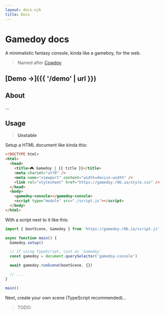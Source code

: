 ```yaml
---
layout: docs.njk
title: Docs
---
```


# Gamedoy docs

A minimalistic fantasy console, kinda like a gameboy, for the web.

> Named after [Cowdoy](https://r0b.url.lol/cowdoy)

## [Demo →]({{ '/demo' | url }})

## About

...

## Usage

> **Unstable**

Setup a HTML document like kinda this:

```html
<!DOCTYPE html>
<html>
  <head>
    <title>🎮 Gamedoy | {{ title }}</title>
    <meta charset="utf8" />
    <meta name="viewport" content="width=device-width" />
    <link rel="stylesheet" href="https://gamedoy.r0b.io/style.css" />
  </head>
  <body>
    <gamedoy-console></gamedoy-console>
    <script type="module" src="./script.js"></script>
  </body>
</html>
```

With a script next to it like this:

```ts
import { bootScene, Gamedoy } from 'https://gamedoy.r0b.io/script.js'

async function main() {
  Gamedoy.setup()

  // If using TypeScript, cast as `Gamedoy`
  const gamedoy = document.querySelector('gamedoy-console')

  await gamedoy.runScene(bootScene, {})

  // ...
}

main()
```

Next, create your own scene (TypeScript recommended)...

> TODO:
